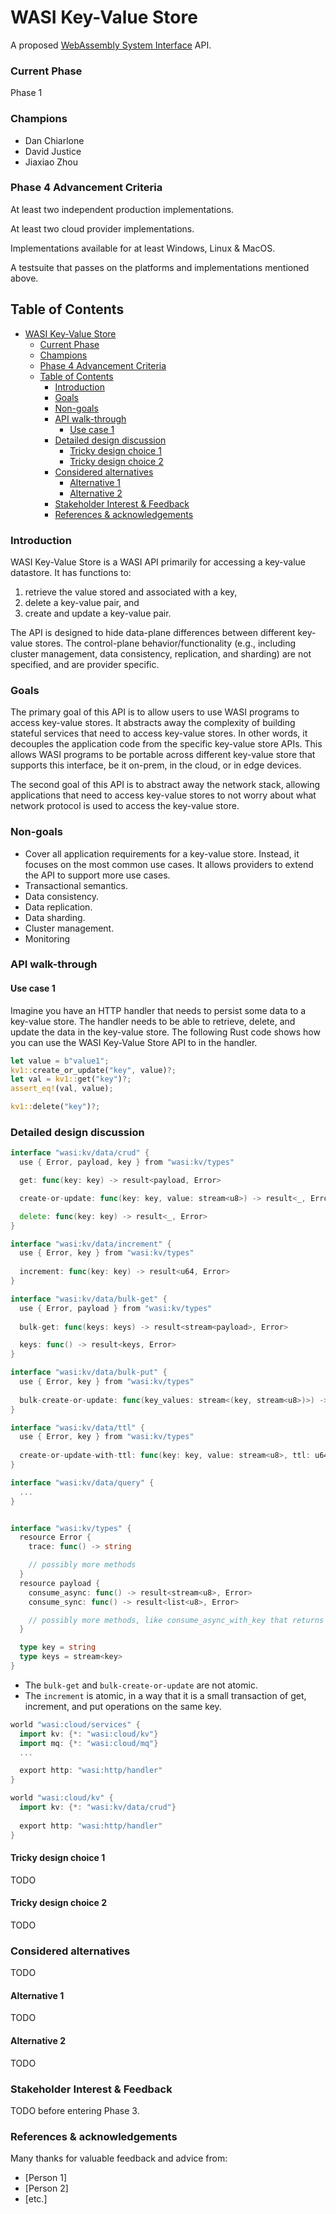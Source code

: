 # WASI Key-Value Store

A proposed [WebAssembly System Interface](https://github.com/WebAssembly/WASI) API.

### Current Phase

Phase 1

### Champions

- Dan Chiarlone
- David Justice
- Jiaxiao Zhou

### Phase 4 Advancement Criteria

At least two independent production implementations.

At least two cloud provider implementations.

Implementations available for at least Windows, Linux & MacOS.

A testsuite that passes on the platforms and implementations mentioned above.

## Table of Contents

- [WASI Key-Value Store](#wasi-key-value-store)
    - [Current Phase](#current-phase)
    - [Champions](#champions)
    - [Phase 4 Advancement Criteria](#phase-4-advancement-criteria)
  - [Table of Contents](#table-of-contents)
    - [Introduction](#introduction)
    - [Goals](#goals)
    - [Non-goals](#non-goals)
    - [API walk-through](#api-walk-through)
      - [Use case 1](#use-case-1)
    - [Detailed design discussion](#detailed-design-discussion)
      - [Tricky design choice 1](#tricky-design-choice-1)
      - [Tricky design choice 2](#tricky-design-choice-2)
    - [Considered alternatives](#considered-alternatives)
      - [Alternative 1](#alternative-1)
      - [Alternative 2](#alternative-2)
    - [Stakeholder Interest & Feedback](#stakeholder-interest--feedback)
    - [References & acknowledgements](#references--acknowledgements)

### Introduction

WASI Key-Value Store is a WASI API primarily for accessing a key-value datastore. It has functions to:

1. retrieve the value stored and associated with a key,
2. delete a key-value pair, and
3. create and update a key-value pair.

The API is designed to hide data-plane differences between different key-value stores. The control-plane behavior/functionality (e.g., including cluster management, data consistency, replication, and sharding) are not specified, and are provider specific.

### Goals

The primary goal of this API is to allow users to use WASI programs to access key-value stores. It abstracts away the complexity of building stateful services that need to access key-value stores. In other words, it decouples the application code from the specific key-value store APIs. This allows WASI programs to be portable across different key-value store that supports this interface, be it on-prem, in the cloud, or in edge devices.

The second goal of this API is to abstract away the network stack, allowing applications that need to access key-value stores to not worry about what network protocol is used to access the key-value store.

### Non-goals

- Cover all application requirements for a key-value store. Instead, it focuses on the most common use cases. It allows providers to extend the API to support more use cases.
- Transactional semantics.
- Data consistency.
- Data replication.
- Data sharding.
- Cluster management.
- Monitoring

### API walk-through

#### Use case 1

Imagine you have an HTTP handler that needs to persist some data to a key-value store. The handler needs to be able to retrieve, delete, and update the data in the key-value store. The following Rust code shows how you can use the WASI Key-Value Store API to in the handler.

```rust
let value = b"value1";
kv1::create_or_update("key", value)?;
let val = kv1::get("key")?;
assert_eq!(val, value);

kv1::delete("key")?;
```

### Detailed design discussion

```go
interface "wasi:kv/data/crud" {
  use { Error, payload, key } from "wasi:kv/types"

  get: func(key: key) -> result<payload, Error>

  create-or-update: func(key: key, value: stream<u8>) -> result<_, Error>

  delete: func(key: key) -> result<_, Error>
}

interface "wasi:kv/data/increment" {
  use { Error, key } from "wasi:kv/types"
  
  increment: func(key: key) -> result<u64, Error>
}

interface "wasi:kv/data/bulk-get" {
  use { Error, payload } from "wasi:kv/types"
  
  bulk-get: func(keys: keys) -> result<stream<payload>, Error>

  keys: func() -> result<keys, Error>
}

interface "wasi:kv/data/bulk-put" {
  use { Error, key } from "wasi:kv/types"
  
  bulk-create-or-update: func(key_values: stream<(key, stream<u8>)>) -> result<_, Error>
}

interface "wasi:kv/data/ttl" {
  use { Error, key } from "wasi:kv/types"
  
  create-or-update-with-ttl: func(key: key, value: stream<u8>, ttl: u64) -> result<_, Error>
}

interface "wasi:kv/data/query" { 
  ...
}


interface "wasi:kv/types" {
  resource Error { 
    trace: func() -> string

    // possibly more methods
  }
  resource payload {
    consume_async: func() -> result<stream<u8>, Error>
    consume_sync: func() -> result<list<u8>, Error>

    // possibly more methods, like consume_async_with_key that returns a key payload pair `(key, stream<u8>)`
  }

  type key = string
  type keys = stream<key>
}
```

- The `bulk-get` and `bulk-create-or-update` are not atomic.
- The `increment` is atomic, in a way that it is a small transaction of get, increment, and put operations on the same key.

```go
world "wasi:cloud/services" {
  import kv: {*: "wasi:cloud/kv"}
  import mq: {*: "wasi:cloud/mq"}
  ...

  export http: "wasi:http/handler"
}

world "wasi:cloud/kv" {
  import kv: {*: "wasi:kv/data/crud"}
  
  export http: "wasi:http/handler"
}
```

#### Tricky design choice 1

TODO

#### Tricky design choice 2

TODO

### Considered alternatives

TODO

#### Alternative 1

TODO
#### Alternative 2

TODO

### Stakeholder Interest & Feedback

TODO before entering Phase 3.

### References & acknowledgements

Many thanks for valuable feedback and advice from:

- [Person 1]
- [Person 2]
- [etc.]
